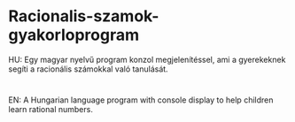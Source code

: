 # Racionalis-szamok-gyakorloprogram
HU:
Egy magyar nyelvű program konzol megjelenítéssel, ami  a gyerekeknek segíti a racionális számokkal való tanulását.
#
EN:
A Hungarian language program with console display to help children learn rational numbers.

